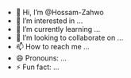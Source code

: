 - 👋 Hi, I’m @Hossam-Zahwo
- 👀 I’m interested in ...
- 🌱 I’m currently learning ...
- 💞️ I’m looking to collaborate on ...
- 📫 How to reach me ...
- 😄 Pronouns: ...
- ⚡ Fun fact: ...

<!---
Hossam-Zahwo/Hossam-Zahwo is a ✨ special ✨ repository because its `README.md` (this file) appears on your GitHub profile.
You can click the Preview link to take a look at your changes.
--->
